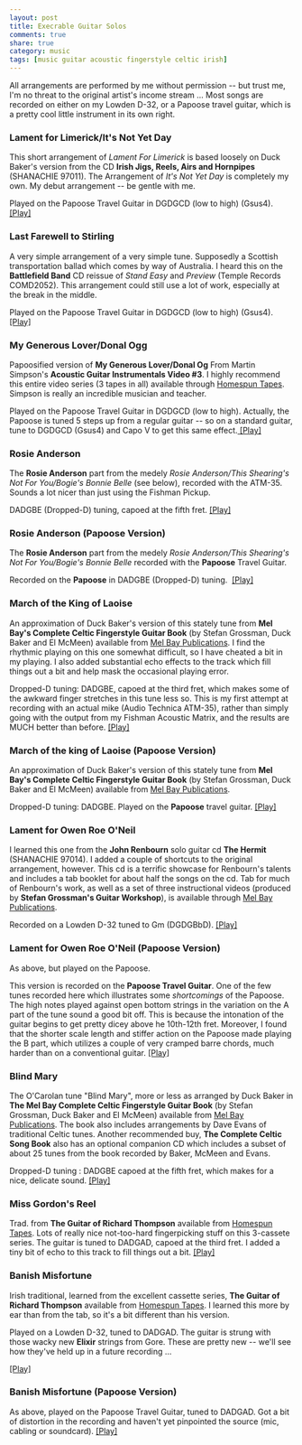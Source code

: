 ```yaml
---
layout: post
title: Execrable Guitar Solos
comments: true
share: true
category: music
tags: [music guitar acoustic fingerstyle celtic irish]
---
```

All arrangements are performed by me without permission -- but trust
me, I'm no threat to the original artist's income stream ... Most songs are
recorded on either on my Lowden D-32, or a Papoose travel guitar, which
is a pretty cool little instrument in its own right.

### Lament for Limerick/It's Not Yet Day
This short arrangement of <i>Lament
For Limerick</i> is based loosely on Duck Baker's version from the CD <b>Irish
Jigs, Reels, Airs and Hornpipes</b> (SHANACHIE 97011). The Arrangement
of <i>It's Not Yet Day</i> is completely my own. My debut arrangement
-- be gentle with me.
      <p> Played on the Papoose Travel Guitar in DGDGCD (low to high)
(Gsus4). <a href="/media/audio/nyday.mp3">[Play]</a> </p>

### Last Farewell to Stirling
A very simple arrangement of a
very simple tune. Supposedly a Scottish transportation ballad which
comes by way of Australia. I heard this on the <b>Battlefield Band</b>
CD reissue of <i>Stand Easy</i> and <i>Preview</i> (Temple Records
COMD2052). This arrangement could still use a lot of work, especially
at the break in the middle.
 <p> Played on the Papoose Travel Guitar in DGDGCD (low to high)
(Gsus4). <a href="/media/audio/stirling.mp3">[Play]</a> </p>

### My Generous Lover/Donal Ogg
Papoosified version
of <b>My Generous Lover/Donal Og</b> From Martin Simpson's <b>Acoustic
Guitar Instrumentals Video #3</b>. I highly recommend this entire video
series (3 tapes in all) available through <a
 href="http://www.homespuntapes.com"> Homespun Tapes</a>. Simpson is
really an incredible musician and teacher.

Played on the Papoose Travel Guitar in DGDGCD (low to high).
Actually, the Papoose is tuned 5 steps up from a regular guitar -- so
on a standard guitar, tune to DGDGCD (Gsus4) and Capo V to get this
same effect.<a href="/media/audio/genlov.mp3"> [Play]</a>

### Rosie Anderson
The <b>Rosie Anderson</b> part
from the medely _Rosie
Anderson/This Shearing's Not For You/Bogie's Bonnie Belle_ (see
below), recorded with the ATM-35. Sounds a lot nicer than just using
the Fishman Pickup. <br>

DADGBE (Dropped-D) tuning, capoed at the fifth fret. <a
 href="/media/audio/rosie.mp3">[Play]</a>

### Rosie Anderson (Papoose Version)
The <b>Rosie Anderson</b> part
from the medely _Rosie
Anderson/This Shearing's Not For You/Bogie's Bonnie Belle_ recorded
with the <b>Papoose</b> Travel Guitar.

Recorded on the <b>Papoose</b> in DADGBE (Dropped-D)
tuning.&nbsp; <a href="/media/audio/rosie2.mp3">[Play]</a>

### March of the King of Laoise
An approximation of Duck
Baker's version of this stately tune from <b>Mel Bay's Complete Celtic
Fingerstyle Guitar Book</b> (by Stefan Grossman, Duck Baker and El
McMeen) available from <a href="http://www.melbay.com"> Mel Bay
Publications</a>. I find the rhythmic playing on this one somewhat
difficult, so I have cheated a bit in my playing. I also added
substantial echo effects to the track which fill things out a bit and
help mask the occasional playing error.

Dropped-D tuning: DADGBE, capoed at the third fret, which
makes some of the awkward finger stretches in this tune less so. This
is my first attempt at recording with an actual mike (Audio Technica
ATM-35), rather than simply going with the output from my Fishman
Acoustic Matrix, and the results are MUCH better than before. <a
 href="/media/audio/laoise.mp3">[Play]</a>

### March of the king of Laoise (Papoose Version)
An approximation of Duck Baker's version of this stately tune from <b>Mel
Bay's Complete Celtic Fingerstyle Guitar Book</b> (by Stefan Grossman,
Duck Baker and El McMeen) available from <a
 href="http://www.melbay.com"> Mel Bay Publications</a>.

Dropped-D tuning: DADGBE. Played on the <b>Papoose</b>
travel guitar. <a href="/media/audio/lao_p.mp3">[Play]</a>

### Lament for Owen Roe O'Neil
I learned this one from the <b>John
Renbourn</b> solo guitar cd <b>The Hermit</b> (SHANACHIE 97014). I
added a couple of shortcuts to the original arrangement, however. This
cd is a terrific showcase for Renbourn's talents and includes a tab
booklet for about half the songs on the cd. Tab for much of Renbourn's
work, as well as a set of three instructional videos (produced by <b>Stefan
Grossman's Guitar Workshop</b>), is available through <a
 href="http://www.melbay.com">Mel Bay Publications</a>.

Recorded on a Lowden D-32 tuned to Gm (DGDGBbD). <a href="/media/audio/owen.mp3">[Play]</a>

### Lament for Owen Roe O'Neil (Papoose Version)
As above, but played on the Papoose.

This version is recorded on the <b>Papoose Travel Guitar</b>.
One of the few tunes recorded here which illustrates some <i>shortcomings</i>
of the Papoose. The high notes played against open bottom strings in
the variation on the A part of the tune sound a good bit off. This is
because the intonation of the guitar begins to get pretty dicey above
he 10th-12th fret. Moreover, I found that the shorter scale length and
stiffer action on the Papoose made playing the B part, which utilizes a
couple of very cramped barre chords, much harder than on a conventional
guitar. <a href="/media/audio/owen_p.mp3">[Play]</a>

### Blind Mary
The O'Carolan tune "Blind Mary", more or less as arranged by Duck Baker in <b>The Mel Bay
Complete Celtic Fingerstyle Guitar Book</b> (by Stefan Grossman, Duck
Baker and El McMeen) available from <a href="http://www.melbay.com">
Mel Bay Publications</a>. The book also includes arrangements by Dave
Evans of traditional Celtic tunes. Another recommended buy, <b>The
Complete Celtic Song Book</b> also has an optional companion CD which
includes a subset of about 25 tunes from the book recorded by Baker,
McMeen and Evans.

Dropped-D tuning : DADGBE capoed at the fifth fret, which
makes for a nice, delicate sound. <a href="/media/audio/bmary.mp3">[Play]</a>
 
### Miss Gordon's Reel
Trad. from <b>The Guitar of
Richard Thompson</b> available from <a
 href="http://www.homespuntapes.com"> Homespun Tapes</a>. Lots of
really nice not-too-hard fingerpicking stuff on this 3-cassete series.
The guitar is tuned to DADGAD, capoed at the third fret. I added a tiny
bit of echo to this track to fill things out a bit. <a href="/media/audio/gordon.mp3">[Play]</a>

### Banish Misfortune
Irish traditional, learned from
the excellent cassette series, <b>The Guitar of Richard Thompson</b>
available from <a href="http://www.homespuntapes.com"> Homespun Tapes</a>.
I learned this more by ear than from the tab, so it's a bit different
than his version.

Played on a Lowden D-32, tuned to DADGAD. The guitar is
strung with those wacky new <b>Elixir</b> strings from Gore. These are
pretty new -- we'll see how they've held up in a future recording ...

<a href="/media/audio/bmf.mp3">[Play]</a>

### Banish Misfortune (Papoose Version)

As above, played on the Papoose Travel Guitar, tuned to
DADGAD. Got a bit of distortion in the recording and haven't yet
pinpointed the source (mic, cabling or soundcard). <a href="/media/audio/bmf_p.mp3">[Play]</a>

